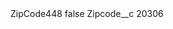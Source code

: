 <?xml version="1.0" encoding="UTF-8"?>
<CustomMetadata xmlns="http://soap.sforce.com/2006/04/metadata" xmlns:xsi="http://www.w3.org/2001/XMLSchema-instance" xmlns:xsd="http://www.w3.org/2001/XMLSchema">
    <label>ZipCode448</label>
    <protected>false</protected>
    <values>
        <field>Zipcode__c</field>
        <value xsi:type="xsd:string">20306</value>
    </values>
</CustomMetadata>
